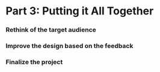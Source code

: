 # Part 3: Putting it All Together

### Rethink of the target audience


### Improve the design based on the feedback

### Finalize the project

